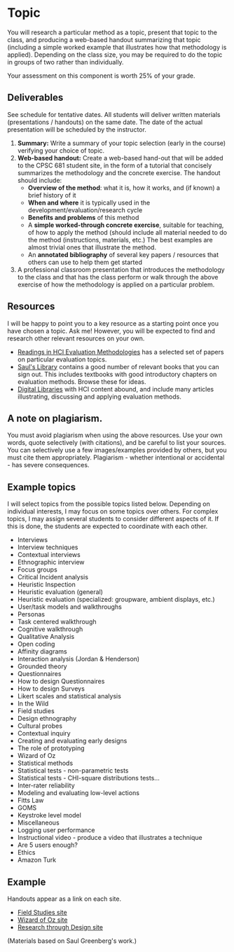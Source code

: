 # Topic

You will research a particular method as a topic, present that topic to the class, and producing a web-based handout summarizing that topic (including a simple worked example that illustrates how that methodology is applied).
Depending on the class size, you may be required to do the topic in groups of two rather than individually.

Your assessment on this component is worth 25% of your grade.

## Deliverables

See schedule for tentative dates. All students will deliver written materials (presentations / handouts) on the same date. The date of the actual presentation will be scheduled by the instructor.

1. **Summary:** Write a summary of your topic selection (early in the course) verifying your choice of topic.
2. **Web-based handout:** Create a web-based hand-out that will be added to the CPSC 681 student site, in the form of a tutorial that concisely summarizes the methodology and the concrete exercise. The handout should include:
    - **Overview of the method**: what it is, how it works, and (if known) a brief history of it
    - **When and where** it is typically used in the development/evaluation/research cycle
    - **Benefits and problems** of this method
    - A **simple worked-through concrete exercise**, suitable for teaching, of how to apply the method (should include all material needed to do the method (instructions, materials, etc.) The best examples are almost trivial ones that illustrate the method.
    - An **annotated bibliography** of several key papers / resources that others can use to help them get started
3. A professional classroom presentation that introduces the methodology to the class and that has the class perform or walk through the above exercise of how the methodology is applied on a particular problem.

## Resources
I will be happy to point you to a key resource as a starting point once you have chosen a topic. Ask me! However, you will be expected to find and research other relevant resources on your own.

* [Readings in HCI Evaluation Methodologies](http://saul.cpsc.ucalgary.ca/pmwiki.php/HCIResources/ReadingListHCIEvaluation) has a selected set of papers on particular evaluation topics.
* [Saul's Library](http://saul.cpsc.ucalgary.ca/pmwiki.php/HCIResources/HCIBooksSaulsLibrary) contains a good number of relevant books that you can sign out. This includes textbooks with good introductory chapters on evaluation methods. Browse these for ideas.
* [Digital Libraries](http://saul.cpsc.ucalgary.ca/pmwiki.php/HCIResources/HCIDigitalLibraries) with HCI content abound, and include many articles illustrating, discussing and applying evaluation methods.

## A note on plagiarism.

You must avoid plagiarism when using the above resources. Use your own words, quote selectively (with citations), and be careful to list your sources. You can selectively use a few images/examples provided by others, but you must cite them appropriately. Plagiarism - whether intentional or accidental - has severe consequences.

## Example topics

I will select topics from the possible topics listed below. Depending on individual interests, I may focus on some topics over others. For complex topics, I may assign several students to consider different aspects of it. If this is done, the students are expected to coordinate with each other.

* Interviews
* Interview techniques
* Contextual interviews
* Ethnographic interview
* Focus groups
* Critical Incident analysis
* Heuristic Inspection
* Heuristic evaluation (general)
* Heuristic evaluation (specialized: groupware, ambient displays, etc.)
* User/task models and walkthroughs
* Personas
* Task centered walkthrough
* Cognitive walkthrough
* Qualitative Analysis
* Open coding
* Affinity diagrams
* Interaction analysis (Jordan & Henderson)
* Grounded theory
* Questionnaires
* How to design Questionnaires
* How to design Surveys
* Likert scales and statistical analysis
* In the Wild
* Field studies
* Design ethnography
* Cultural probes
* Contextual inquiry
* Creating and evaluating early designs
* The role of prototyping
* Wizard of Oz
* Statistical methods
* Statistical tests - non-parametric tests
* Statistical tests - CHI-square distributions tests...
* Inter-rater reliability
* Modeling and evaluating low-level actions
* Fitts Law
* GOMS
* Keystroke level model
* Miscellaneous
* Logging user performance
* Instructional video - produce a video that illustrates a technique
* Are 5 users enough?
* Ethics
* Amazon Turk

## Example
Handouts appear as a link on each site.

* [Field Studies site](http://brennanjones.org/681topic/)
* [Wizard of Oz site](http://pages.cpsc.ucalgary.ca/~jiannali/course/wizard_of_oz.html)
* [Research through Design site](http://annawitcraft.com/rtd.html)

(Materials based on Saul Greenberg's work.)
